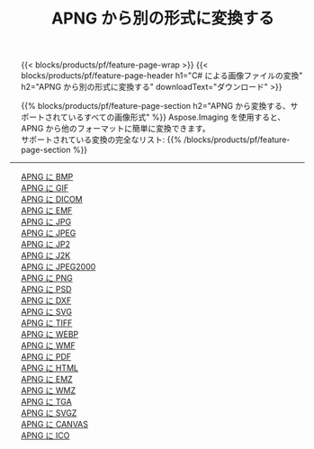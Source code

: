 ﻿---
title: APNG から別の形式に変換する 
weight: 3920
url: /ja/net/conversion/from/apng 
lang: ja
langdirlevel: 2
locales: zh-hans,ja,it,ru,de,es,fr,nl,id,lt,pl,pt,vi,tr,ko,zh-hant,ar,hi,th,sv,cs,uk,he
description: Aspose.Imaging を使用すると、APNG から別のフォーマットに簡単に変換できます
---

{{< blocks/products/pf/feature-page-wrap >}}
{{< blocks/products/pf/feature-page-header h1="C# による画像ファイルの変換" h2="APNG から別の形式に変換する" downloadText="ダウンロード" >}}


{{% blocks/products/pf/feature-page-section  h2="APNG から変換する、サポートされているすべての画像形式" %}}
Aspose.Imaging を使用すると、APNG から他のフォーマットに簡単に変換できます。
<br/>
サポートされている変換の完全なリスト:
{{% /blocks/products/pf/feature-page-section %}}
<div class="container-fluid productfamilypage bg-gray">
    <div class="convertypes bg-gray agp-content section">
        <div class="container">
		<hr style="margin-left:-20px;"/>
		<div class="row other-converters">
		    <div class='col-md-2 other-converter remove-lp remove-rp'><a href="/imaging/ja/net/conversion/apng-to-bmp" >APNG に BMP</a></div><div class='col-md-2 other-converter remove-lp remove-rp'><a href="/imaging/ja/net/conversion/apng-to-gif" >APNG に GIF</a></div><div class='col-md-2 other-converter remove-lp remove-rp'><a href="/imaging/ja/net/conversion/apng-to-dicom" >APNG に DICOM</a></div><div class='col-md-2 other-converter remove-lp remove-rp'><a href="/imaging/ja/net/conversion/apng-to-emf" >APNG に EMF</a></div><div class='col-md-2 other-converter remove-lp remove-rp'><a href="/imaging/ja/net/conversion/apng-to-jpg" >APNG に JPG</a></div><div class='col-md-2 other-converter remove-lp remove-rp'><a href="/imaging/ja/net/conversion/apng-to-jpeg" >APNG に JPEG</a></div><div class='col-md-2 other-converter remove-lp remove-rp'><a href="/imaging/ja/net/conversion/apng-to-jp2" >APNG に JP2</a></div><div class='col-md-2 other-converter remove-lp remove-rp'><a href="/imaging/ja/net/conversion/apng-to-j2k" >APNG に J2K</a></div><div class='col-md-2 other-converter remove-lp remove-rp'><a href="/imaging/ja/net/conversion/apng-to-jpeg2000" >APNG に JPEG2000</a></div><div class='col-md-2 other-converter remove-lp remove-rp'><a href="/imaging/ja/net/conversion/apng-to-png" >APNG に PNG</a></div><div class='col-md-2 other-converter remove-lp remove-rp'><a href="/imaging/ja/net/conversion/apng-to-psd" >APNG に PSD</a></div><div class='col-md-2 other-converter remove-lp remove-rp'><a href="/imaging/ja/net/conversion/apng-to-dxf" >APNG に DXF</a></div><div class='col-md-2 other-converter remove-lp remove-rp'><a href="/imaging/ja/net/conversion/apng-to-svg" >APNG に SVG</a></div><div class='col-md-2 other-converter remove-lp remove-rp'><a href="/imaging/ja/net/conversion/apng-to-tiff" >APNG に TIFF</a></div><div class='col-md-2 other-converter remove-lp remove-rp'><a href="/imaging/ja/net/conversion/apng-to-webp" >APNG に WEBP</a></div><div class='col-md-2 other-converter remove-lp remove-rp'><a href="/imaging/ja/net/conversion/apng-to-wmf" >APNG に WMF</a></div><div class='col-md-2 other-converter remove-lp remove-rp'><a href="/imaging/ja/net/conversion/apng-to-pdf" >APNG に PDF</a></div><div class='col-md-2 other-converter remove-lp remove-rp'><a href="/imaging/ja/net/conversion/apng-to-html" >APNG に HTML</a></div><div class='col-md-2 other-converter remove-lp remove-rp'><a href="/imaging/ja/net/conversion/apng-to-emz" >APNG に EMZ</a></div><div class='col-md-2 other-converter remove-lp remove-rp'><a href="/imaging/ja/net/conversion/apng-to-wmz" >APNG に WMZ</a></div><div class='col-md-2 other-converter remove-lp remove-rp'><a href="/imaging/ja/net/conversion/apng-to-tga" >APNG に TGA</a></div><div class='col-md-2 other-converter remove-lp remove-rp'><a href="/imaging/ja/net/conversion/apng-to-svgz" >APNG に SVGZ</a></div><div class='col-md-2 other-converter remove-lp remove-rp'><a href="/imaging/ja/net/conversion/apng-to-canvas" >APNG に CANVAS</a></div><div class='col-md-2 other-converter remove-lp remove-rp'><a href="/imaging/ja/net/conversion/apng-to-ico" >APNG に ICO</a></div>
                </div>
        </div>
    </div>
</div>
<br/>

